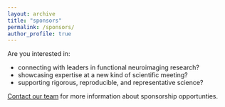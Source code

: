 ```yaml
---
layout: archive
title: "sponsors"
permalink: /sponsors/
author_profile: true
---
```


Are you interested in:
- connecting with leaders in functional neuroimaging research?
- showcasing expertise at a new kind of scientific meeting?
- supporting rigorous, reproducible, and representative science?

<a href="mailto:rewired.conference@gmail.com" target="_top">Contact our team</a> for more information about sponsorship opportunties.

<!-- {% if author.googlescholar %}
  You can also find my articles on <u><a href="{{author.googlescholar}}">my Google Scholar profile</a>.</u>
{% endif %}  -->

<!-- {% include base_path %} -->

<!-- {% for post in site.publications reversed %}
  {% include archive-single.html %}
{% endfor %} -->
